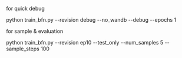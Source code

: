 
for quick debug

python train_bfn.py --revision debug --no_wandb --debug --epochs 1

for sample & evaluation

python train_bfn.py --revision ep10 --test_only --num_samples 5 --sample_steps 100
